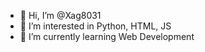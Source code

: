 - 👋 Hi, I’m @Xag8031
- 👀 I’m interested in Python, HTML, JS
- 🌱 I’m currently learning Web Development

<!---
Xag8031/Xag8031 is a ✨ special ✨ repository because its `README.md` (this file) appears on your GitHub profile.
You can click the Preview link to take a look at your changes.
--->
